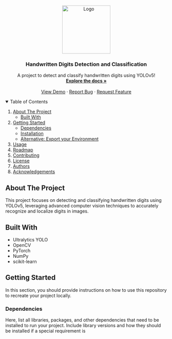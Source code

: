 <!-- PROJECT LOGO -->
<br />
<p align="center">
  <a href="https://github.com/UF-EEL5840-EEE4773-Fall-2024/final-project-code-report-fml-hustlers">
    <img src="images/gators.jpg" alt="Logo" width="150" height="150">
  </a>

  <h3 align="center">Handwritten Digits Detection and Classification</h3>

  <p align="center">
    A project to detect and classify handwritten digits using YOLOv5!
    <br />
    <a href="https://github.com/UF-EEL5840-EEE4773-Fall-2024/final-project-code-report-fml-hustlers"><strong>Explore the docs »</strong></a>
    <br />
    <br />
    <a href="#usage">View Demo</a>
    ·
    <a href="https://github.com/UF-EEL5840-EEE4773-Fall-2024/final-project-code-report-fml-hustlers/issues">Report Bug</a>
    ·
    <a href="https://github.com/UF-EEL5840-EEE4773-Fall-2024/final-project-code-report-fml-hustlers/issues">Request Feature</a>
  </p>
</p>

<!-- TABLE OF CONTENTS -->
<details open="open">
  <summary>Table of Contents</summary>
  <ol>
    <li>
      <a href="#about-the-project">About The Project</a>
      <ul>
        <li><a href="#built-with">Built With</a></li>
      </ul>
    </li>
    <li>
      <a href="#getting-started">Getting Started</a>
      <ul>
        <li><a href="#dependencies">Dependencies</a></li>
        <li><a href="#installation">Installation</a></li>
        <li><a href="#alternative-export-your-environment">Alternative: Export your Environment</a></li>
      </ul>
    </li>
    <li><a href="#usage">Usage</a></li>
    <li><a href="#roadmap">Roadmap</a></li>
    <li><a href="#contributing">Contributing</a></li>
    <li><a href="#license">License</a></li>
    <li><a href="#authors">Authors</a></li>
    <li><a href="#acknowledgements">Acknowledgements</a></li>
  </ol>
</details>

<!-- ABOUT THE PROJECT -->
## About The Project

This project focuses on detecting and classifying handwritten digits using YOLOv5, leveraging advanced computer vision techniques to accurately recognize and localize digits in images.

## Built With
- Ultralytics YOLO
- OpenCV
- PyTorch
- NumPy
- scikit-learn

<!-- GETTING STARTED -->
## Getting Started

In this section, you should provide instructions on how to use this repository to recreate your project locally.

### Dependencies

Here, list all libraries, packages, and other dependencies that need to be installed to run your project. Include library versions and how they should be installed if a special requirement is
<!-- If this is useful: [![Buy me a coffee](https://www.buymeacoffee.com/assets/img/guidelines/download-assets-sm-1.svg)](https://www.buymeacoffee.com/catiaspsilva) -->
